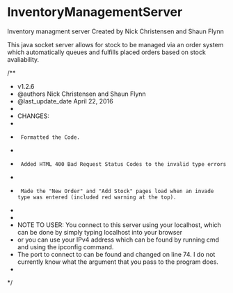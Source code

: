# InventoryManagementServer
Inventory managment server
Created by Nick Christensen and Shaun Flynn

This java socket server allows for stock to be managed via an order system which automatically queues and fulfills placed orders based on stock avaliability. 

/**
 * v1.2.6
 * @authors				 Nick Christensen and Shaun Flynn 
 * @last_update_date     April 22, 2016
 * 
 * CHANGES:
 *	
 *		Formatted the Code.
 *
 *		Added HTML 400 Bad Request Status Codes to the invalid type errors
 *
 *		Made the "New Order" and "Add Stock" pages load when an invade type was entered (included red warning at the top).
 *
 * 
 * NOTE TO USER: You connect to this server using your localhost, which can be done by simply typing localhost into your browser
 * or you can use your IPv4 address which can be found by running cmd and using the ipconfig command.
 * The port to connect to can be found and changed on line 74. I do not currently know what the argument that you pass to the program does.
 *
 */
